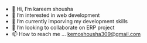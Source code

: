 - 👋 Hi, I’m kareem shousha
- 👀 I’m interested in web development
- 🌱 I’m currently imporving my development skills
- 💞️ I’m looking to collaborate on ERP project
- 📫 How to reach me ... kemoshousha309@gmail.com

<!---
Kemoshousha309/Kemoshousha309 is a ✨ special ✨ repository because its `README.md` (this file) appears on your GitHub profile.
You can click the Preview link to take a look at your changes.
--->
